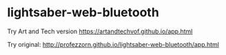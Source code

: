 # lightsaber-web-bluetooth

Try Art and Tech version https://artandtechvof.github.io/app.html

Try original: http://profezzorn.github.io/lightsaber-web-bluetooth/app.html


